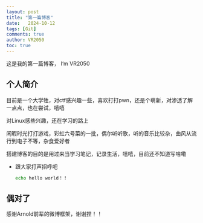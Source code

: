 ```yaml
---
layout: post
title: "第一篇博客"
date:   2024-10-12
tags: [Git]
comments: true
author: VR2050
toc: true
---
```


这是我的第一篇博客， I‘m VR2050
## 个人简介
目前是一个大学牲，对ctf感兴趣一些，喜欢打打pwn，还是个萌新，对渗透了解一点点，也在尝试，嘻嘻

对Linux感些兴趣，还在学习的路上

闲暇时光打打游戏，彩虹六号菜的一批，偶尔听听歌，听的音乐比较杂，曲风从流行到电子不等，杂食爱好者

搭建博客的目的是用过来当学习笔记，记录生活，嘻嘻，目前还不知道写啥嘞
<!-- more -->

* 跟大家打声招呼吧

  ``` bash
  echo hello world！！
  ```
## 偶对了

感谢Arnold前辈的微博框架，谢谢捏！！
